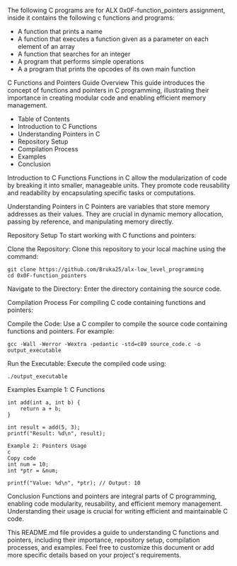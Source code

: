 The following C programs are for ALX 0x0F-function_pointers assignment, inside it contains the following c functions and programs:

* A function that prints a name
* A function that executes a function given as a parameter on each element of an array
* A function that searches for an integer
* A program that performs simple operations
* A a program that prints the opcodes of its own main function


C Functions and Pointers Guide
Overview
This guide introduces the concept of functions and pointers in C programming, illustrating their importance in creating modular code and enabling efficient memory management.

* Table of Contents
* Introduction to C Functions
* Understanding Pointers in C
* Repository Setup
* Compilation Process
* Examples
* Conclusion

Introduction to C Functions
Functions in C allow the modularization of code by breaking it into smaller, manageable units. They promote code reusability and readability by encapsulating specific tasks or computations.

Understanding Pointers in C
Pointers are variables that store memory addresses as their values. They are crucial in dynamic memory allocation, passing by reference, and manipulating memory directly.

Repository Setup
To start working with C functions and pointers:

Clone the Repository: Clone this repository to your local machine using the command:

```
git clone https://github.com/Bruka25/alx-low_level_programming
cd 0x0F-function_pointers
```
Navigate to the Directory: Enter the directory containing the source code.

Compilation Process
For compiling C code containing functions and pointers:

Compile the Code: Use a C compiler to compile the source code containing functions and pointers. For example:

```
gcc -Wall -Werror -Wextra -pedantic -std=c89 source_code.c -o output_executable
```
Run the Executable: Execute the compiled code using:

```
./output_executable
```
Examples
Example 1: C Functions
```
int add(int a, int b) {
    return a + b;
}

int result = add(5, 3);
printf("Result: %d\n", result);
```

```
Example 2: Pointers Usage
c
Copy code
int num = 10;
int *ptr = &num;

printf("Value: %d\n", *ptr); // Output: 10
```
Conclusion
Functions and pointers are integral parts of C programming, enabling code modularity, reusability, and efficient memory management. Understanding their usage is crucial for writing efficient and maintainable C code.

This README.md file provides a guide to understanding C functions and pointers, including their importance, repository setup, compilation processes, and examples. Feel free to customize this document or add more specific details based on your project's requirements.
